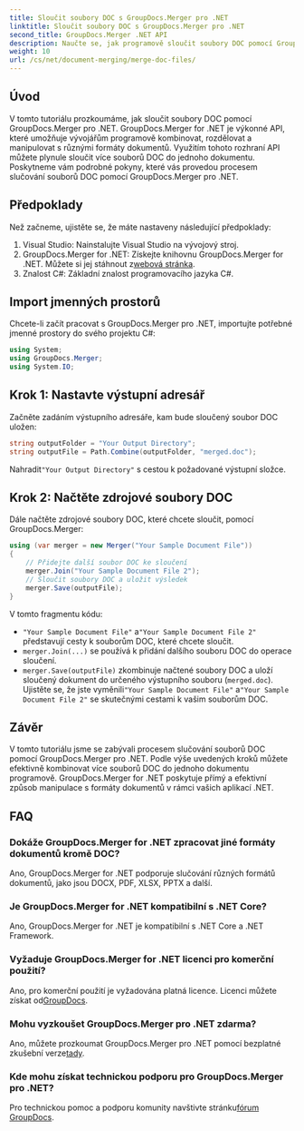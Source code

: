 ```yaml
---
title: Sloučit soubory DOC s GroupDocs.Merger pro .NET
linktitle: Sloučit soubory DOC s GroupDocs.Merger pro .NET
second_title: GroupDocs.Merger .NET API
description: Naučte se, jak programově sloučit soubory DOC pomocí GroupDocs.Merger for .NET. Postupujte podle našeho podrobného průvodce a plynule zkombinujte více dokumentů do jednoho.
weight: 10
url: /cs/net/document-merging/merge-doc-files/
---
```

## Úvod
V tomto tutoriálu prozkoumáme, jak sloučit soubory DOC pomocí GroupDocs.Merger pro .NET. GroupDocs.Merger for .NET je výkonné API, které umožňuje vývojářům programově kombinovat, rozdělovat a manipulovat s různými formáty dokumentů. Využitím tohoto rozhraní API můžete plynule sloučit více souborů DOC do jednoho dokumentu. Poskytneme vám podrobné pokyny, které vás provedou procesem slučování souborů DOC pomocí GroupDocs.Merger pro .NET.
## Předpoklady
Než začneme, ujistěte se, že máte nastaveny následující předpoklady:
1. Visual Studio: Nainstalujte Visual Studio na vývojový stroj.
2.  GroupDocs.Merger for .NET: Získejte knihovnu GroupDocs.Merger for .NET. Můžete si jej stáhnout z[webová stránka](https://releases.groupdocs.com/merger/net/).
3. Znalost C#: Základní znalost programovacího jazyka C#.
## Import jmenných prostorů
Chcete-li začít pracovat s GroupDocs.Merger pro .NET, importujte potřebné jmenné prostory do svého projektu C#:
```csharp
using System; 
using GroupDocs.Merger;
using System.IO;
```
## Krok 1: Nastavte výstupní adresář
Začněte zadáním výstupního adresáře, kam bude sloučený soubor DOC uložen:
```csharp
string outputFolder = "Your Output Directory";
string outputFile = Path.Combine(outputFolder, "merged.doc");
```
 Nahradit`"Your Output Directory"` s cestou k požadované výstupní složce.
## Krok 2: Načtěte zdrojové soubory DOC
Dále načtěte zdrojové soubory DOC, které chcete sloučit, pomocí GroupDocs.Merger:
```csharp
using (var merger = new Merger("Your Sample Document File"))
{
    // Přidejte další soubor DOC ke sloučení
    merger.Join("Your Sample Document File 2");
    // Sloučit soubory DOC a uložit výsledek
    merger.Save(outputFile);
}
```
V tomto fragmentu kódu:
- `"Your Sample Document File"` a`"Your Sample Document File 2"` představují cesty k souborům DOC, které chcete sloučit.
- `merger.Join(...)` se používá k přidání dalšího souboru DOC do operace sloučení.
- `merger.Save(outputFile)` zkombinuje načtené soubory DOC a uloží sloučený dokument do určeného výstupního souboru (`merged.doc`).
 Ujistěte se, že jste vyměnili`"Your Sample Document File"` a`"Your Sample Document File 2"` se skutečnými cestami k vašim souborům DOC.
## Závěr
V tomto tutoriálu jsme se zabývali procesem slučování souborů DOC pomocí GroupDocs.Merger pro .NET. Podle výše uvedených kroků můžete efektivně kombinovat více souborů DOC do jednoho dokumentu programově. GroupDocs.Merger for .NET poskytuje přímý a efektivní způsob manipulace s formáty dokumentů v rámci vašich aplikací .NET.

## FAQ
### Dokáže GroupDocs.Merger for .NET zpracovat jiné formáty dokumentů kromě DOC?
Ano, GroupDocs.Merger for .NET podporuje slučování různých formátů dokumentů, jako jsou DOCX, PDF, XLSX, PPTX a další.
### Je GroupDocs.Merger for .NET kompatibilní s .NET Core?
Ano, GroupDocs.Merger for .NET je kompatibilní s .NET Core a .NET Framework.
### Vyžaduje GroupDocs.Merger for .NET licenci pro komerční použití?
 Ano, pro komerční použití je vyžadována platná licence. Licenci můžete získat od[GroupDocs](https://purchase.groupdocs.com/buy).
### Mohu vyzkoušet GroupDocs.Merger pro .NET zdarma?
 Ano, můžete prozkoumat GroupDocs.Merger pro .NET pomocí bezplatné zkušební verze[tady](https://releases.groupdocs.com/).
### Kde mohu získat technickou podporu pro GroupDocs.Merger pro .NET?
 Pro technickou pomoc a podporu komunity navštivte stránku[fórum GroupDocs](https://forum.groupdocs.com/c/merger/32).